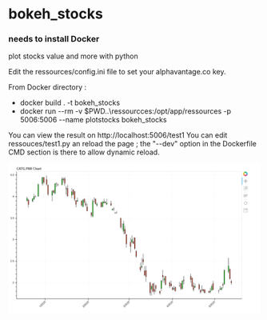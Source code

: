 # bokeh_stocks

### needs to install Docker 

plot stocks value and more with python

Edit the ressources/config.ini file to set your alphavantage.co key.

From Docker directory :

* docker build . -t bokeh_stocks
* docker run --rm -v $PWD\..\ressourcces:/opt/app/ressources -p 5006:5006 --name plotstocks bokeh_stocks

You can view the result on http://localhost:5006/test1
You can edit ressouces/test1.py an reload the page ; the "--dev" option in the Dockerfile CMD section is there to allow dynamic reload.

![](Bokeh.PNG)
